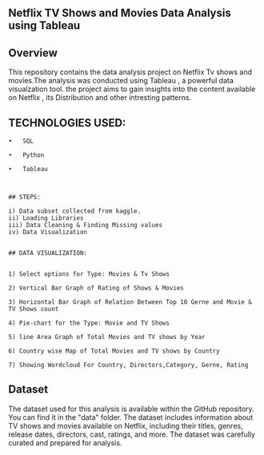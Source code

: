 
## Netflix TV Shows and Movies Data Analysis using Tableau 


## Overview

This repository contains the data analysis  project on Netflix Tv shows and movies.The analysis was conducted using Tableau , a powerful data visualzation tool.
the project aims to gain insights into the content available on Netflix , its Distribution and other intresting patterns.


## TECHNOLOGIES USED:

    •	SQL

    •   Python 

    •	Tableau



    ## STEPS:

    i) Data subset collected from kaggle.
    ii) Loading Libraries
    iii) Data Cleaning & Finding Missing values
    iv) Data Visualization


    ## DATA VISUALIZATION: 


    1) Select options for Type: Movies & Tv Shows
    
    2) Vertical Bar Graph of Rating of Shows & Movies
    
    3) Horizontal Bar Graph of Relation Between Top 10 Gerne and Movie & TV Shows count
    
    4) Pie-chart for the Type: Movie and TV Shows
    
    5) line Area Graph of Total Movies and TV shows by Year
    
    6) Country wise Map of Total Movies and TV shows by Country
    
    7) Showing Wordcloud For Country, Directors,Category, Gerne, Rating
    
## Dataset
The dataset used for this analysis is available within the GitHub repository. You can find it in the "data" folder. The dataset includes information about TV shows and movies available on Netflix, including their titles, genres, release dates, directors, cast, ratings, and more. The dataset was carefully curated and prepared for analysis.




